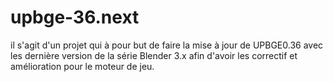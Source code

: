 # upbge-36.next

il s'agit d'un projet qui à pour but de faire la mise à jour de UPBGE0.36 avec les dernière version de la série Blender 3.x afin d'avoir les correctif et amélioration pour le moteur de jeu.